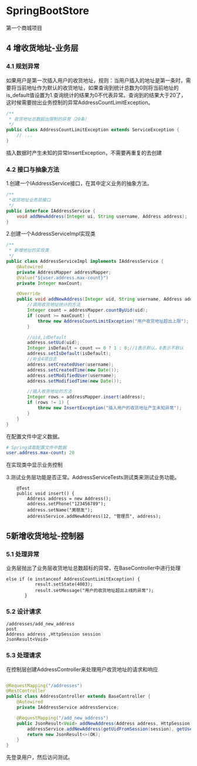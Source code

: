 # SpringBootStore

第一个商城项目

## 4 增收货地址-业务层

### 4.1 规划异常

如果用户是第一次插入用户的收货地址，规则：当用户插入的地址是第一条时，需要将当前地址作为默认的收货地址，如果查询到统计总数为0则将当前地址的
is_default值设置为1.查询统计的结果为0不代表异常。查询到的结果大于20了，这时候需要抛出业务控制的异常AddressCountLimitException。

```java
/**
 * 收货地址总数超出限制的异常（20条）
 */
public class AddressCountLimitException extends ServiceException {
    // ...
}
```

插入数据时产生未知的异常InsertException，不需要再重复的去创建

### 4.2 接口与抽象方法

1.创建一个IAddressService接口，在其中定义业务的抽象方法。

```java
/**
 *收货地址业务层接口
 */
public interface IAddressService {
    void addNewAddress(Integer ui, String username, Address address);
}

```

2.创建一个AddressServiceImpl实现类

```java
/**
 * 新增地址的实现类
 */
public class AddressServiceImpl implements IAddressService {
    @Autowired
    private AddressMapper addressMapper;
    @Value("${user.address.max-count}")
    private Integer maxCount;

    @Override
    public void addNewAddress(Integer uid, String username, Address address) {
        //调用收货地址统计的方法
        Integer count = addressMapper.countByUid(uid);
        if (count >= maxCount) {
            throw new AddressCountLimitException("用户收货地址超出上限");
        }

        //uid,idDefault
        address.setUid(uid);
        Integer isDefault = count == 0 ? 1 : 0;//1表示默认，0表示不默认
        address.setIsDefault(isDefault);
        //补全4项日志
        address.setCreatedUser(username);
        address.setCreatedTime(new Date());
        address.setModifiedUser(username);
        address.setModifiedTime(new Date());

        //插入收货地址的方法
        Integer rows = addressMapper.insert(address);
        if (rows != 1) {
            throw new InsertException("插入用户的收货地址产生未知异常");
        }
    }
}
```

在配置文件中定义数据。

```yaml
# Spring读取配置文件中数据
user.address.max-count: 20
```       

在实现类中显示业务控制

3.测试业务层功能是否正常。AddressServiceTests测试类来测试业务功能。

```
    @Test
    public void insert() {
        Address address = new Address();
        address.setPhone("123456789");
        address.setName("男朋友");
        addressService.addNewAddress(12, "管理员", address);   
```

## 5新增收货地址-控制器

### 5.1 处理异常

业务层抛出了业务层收货地址总数超标的异常，在BaseController中进行处理

```
else if (e instanceof AddressCountLimitException) {
           result.setState(4003);
           result.setMessage("用户的收货地址超出上线的异常");
       }
```    

### 5.2 设计请求

```
/addresses/add_new_address
post
Address address ,HttpSession session
JsonResult<Void>
```

### 5.3 处理请求

在控制层创建AddressController来处理用户收货地址的请求和响应

````java

@RequestMapping("/addresses")
@RestController
public class AddressController extends BaseController {
    @Autowired
    private IAddressService addressService;

    @RequestMapping("/add_new_address")
    public JsonResult<Void> addNewAddress(Address address, HttpSession session) {
        addressService.addNewAddress(getUidFromSession(session), getUsernameFromSession(session), address);
        return new JsonResult<>(OK);
    }
}

````

先登录用户，然后访问测试。

